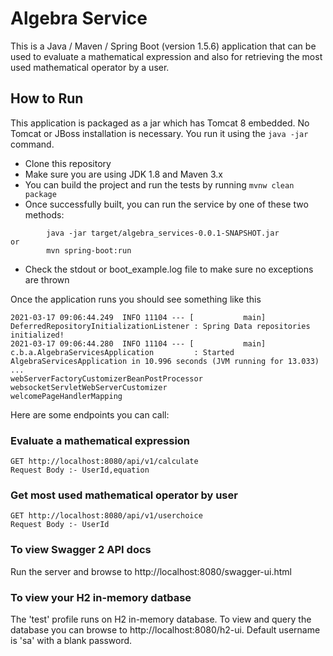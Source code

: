 # Algebra Service

This is a Java / Maven / Spring Boot (version 1.5.6) application that can be used to evaluate a mathematical expression and also for retrieving the most used mathematical operator by a user.

## How to Run 

This application is packaged as a jar which has Tomcat 8 embedded. No Tomcat or JBoss installation is necessary. You run it using the ```java -jar``` command.

* Clone this repository 
* Make sure you are using JDK 1.8 and Maven 3.x
* You can build the project and run the tests by running ```mvnw clean package```
* Once successfully built, you can run the service by one of these two methods:
```
        java -jar target/algebra_services-0.0.1-SNAPSHOT.jar
or
        mvn spring-boot:run
```
* Check the stdout or boot_example.log file to make sure no exceptions are thrown

Once the application runs you should see something like this

```
2021-03-17 09:06:44.249  INFO 11104 --- [           main] DeferredRepositoryInitializationListener : Spring Data repositories initialized!
2021-03-17 09:06:44.280  INFO 11104 --- [           main] c.b.a.AlgebraServicesApplication         : Started AlgebraServicesApplication in 10.996 seconds (JVM running for 13.033)
...
webServerFactoryCustomizerBeanPostProcessor
websocketServletWebServerCustomizer
welcomePageHandlerMapping
```

Here are some endpoints you can call:

### Evaluate a mathematical expression

```
GET http://localhost:8080/api/v1/calculate
Request Body :- UserId,equation
```

### Get most used mathematical operator by user

```
GET http://localhost:8080/api/v1/userchoice
Request Body :- UserId
```

### To view Swagger 2 API docs

Run the server and browse to http://localhost:8080/swagger-ui.html


### To view your H2 in-memory datbase

The 'test' profile runs on H2 in-memory database. To view and query the database you can browse to http://localhost:8080/h2-ui. Default username is 'sa' with a blank password.
